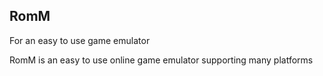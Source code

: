 ## RomM

For an easy to use game emulator

RomM is an easy to use online game emulator supporting many platforms
